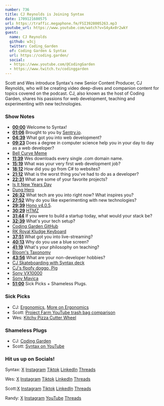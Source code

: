 ```yaml
---
number: 736
title: CJ Reynolds is Joining Syntax
date: 1709121600575
url: https://traffic.megaphone.fm/FSI3928005263.mp3
youtube_url: https://www.youtube.com/watch?v=S4yAx0r2wkY
guest:
  name: CJ Reynolds
  github: w3cj
  twitter: Coding_Garden
  of: Coding Garden & Syntax
  url: https://coding.garden/
  social:
  - https://www.youtube.com/@CodingGarden
  - https://www.twitch.tv/codinggarden
---
```


Scott and Wes introduce Syntax's new Senior Content Producer, CJ Reynolds, who will be creating video deep-dives and companion content for topics covered on the podcast. CJ, also known as the host of Coding Garden, shares his passions for web development, teaching and experimenting with new technologies.

### Show Notes

* **[00:00](#t=00:00)** Welcome to Syntax!
* **[01:06](#t=01:06)** Brought to you by [Sentry.io](www.sentry.io).
* **[04:39](#t=04:39)** What got you into web development?
* **[09:23](#t=09:23)** Does a degree in computer science help you in your day to day as a web developer?
* [Bell Curve Meme](https://x.com/_hariti/status/1761059582229573895?s=20)
* **[11:39](#t=11:39)** Wes downloads every single .com domain name.
* **[15:19](#t=15:19)** What was your very first web development job?
* **[18:12](#t=18:12)** How did you go from C# to websites?
* **[21:12](#t=21:12)** What is the worst thing you've had to do as a developer?
* **[22:31](#t=22:31)** What are some of your favorite projects?
* [Is It New Years Day](https://isitnewyearsday.com/)
* [Dung Hero](https://dunghero.online/)
* **[26:32](#t=26:32)** What tech are you into right now? What inspires you?
* **[27:52](#t=27:52)** Why do you like experimenting with new technologies?
* **[29:39](#t=29:39)** [Hono v4.0.5](https://hono.dev/).
* **[30:29](#t=30:29)** [HTMZ](https://leanrada.com/htmz/)
* **[31:44](#t=31:44)** If you were to build a startup today, what would your stack be?
* **[32:39](#t=32:39)** What's your tech setup?
* [Coding Garden GitHub](https://github.com/codingGarden/vscode-settings)
* [RK Royal Kludge Keyboard](https://www.amazon.com/RK-ROYAL-KLUDGE-Bluetooth-Mechanical/dp/B08JCQ9JMQ/)
* **[37:51](#t=37:51)** What got you into live-streaming?
* **[40:13](#t=40:13)** Why do you use a blue screen?
* **[41:19](#t=41:19)** What's your philosophy on teaching?
* [Bloom's Taxonomy](https://en.wikipedia.org/wiki/Bloom's_taxonomy)
* **[43:56](#t=43:56)** What are your non-developer hobbies?
* [CJ Skateboarding with Syntax deck](https://twitter.com/coding_garden/status/1749488479887561078)
* [CJ's floofy doggo, Pig](https://www.instagram.com/pigthesaint/)
* [Sony VX10000](https://www.youtube.com/watch?v=qAhR1aWwLG0)
* [Sony Mavica](https://en.wikipedia.org/wiki/Sony_Mavica)
* **[51:00](#t=51:00)** Sick Picks + Shameless Plugs.

### Sick Picks

- CJ: [Ergonomics](https://en.wikipedia.org/wiki/Ergonomics), [More on Ergonomics](https://www.cuh.nhs.uk/patient-information/seating-and-ergonomics/)
- Scott: [Project Farm YouTube trash bag comparison](https://www.youtube.com/watch?v=uw9SMpywYHY&ab_channel=ProjectFarm)
- Wes: [Kitchy Pizza Cutter Wheel](https://www.amazon.ca/dp/B019S3W8AO)

### Shameless Plugs

- CJ: [Coding Garden](https://coding.garden/)
- Scott: [Syntax on YouTube](https://www.youtube.com/@syntaxfm)

### Hit us up on Socials!

Syntax: [X](https://twitter.com/syntaxfm) [Instagram](https://www.instagram.com/syntax_fm/) [Tiktok](https://www.tiktok.com/@syntaxfm) [LinkedIn](https://www.linkedin.com/company/96077407/admin/feed/posts/) [Threads](https://www.threads.net/@syntax_fm)

Wes: [X](https://twitter.com/wesbos) [Instagram](https://www.instagram.com/wesbos/) [Tiktok](https://www.tiktok.com/@wesbos) [LinkedIn](https://www.linkedin.com/in/wesbos/) [Threads](https://www.threads.net/@wesbos)

Scott:[X](https://twitter.com/stolinski) [Instagram](https://www.instagram.com/stolinski/) [Tiktok](https://www.tiktok.com/@stolinski) [LinkedIn](https://www.linkedin.com/in/stolinski/) [Threads](https://www.threads.net/@stolinski)

Randy: [X](https://twitter.com/randyrektor) [Instagram](https://www.instagram.com/randyrektor/) [YouTube](https://www.youtube.com/@randyrektor) [Threads](https://www.threads.net/@randyrektor)
